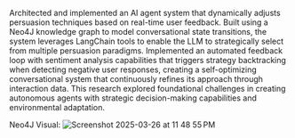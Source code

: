 Architected and implemented an AI agent system that dynamically adjusts persuasion techniques based on real-time user feedback. 
Built using a Neo4J knowledge graph to model conversational state transitions, the system leverages LangChain tools to enable the LLM to strategically select from multiple persuasion paradigms. 
Implemented an automated feedback loop with sentiment analysis capabilities that triggers strategy backtracking when detecting negative user responses, creating a self-optimizing conversational system that continuously refines its approach through interaction data. 
This research explored foundational challenges in creating autonomous agents with strategic decision-making capabilities and environmental adaptation. 

Neo4J Visual: 
![Screenshot 2025-03-26 at 11 48 55 PM](https://github.com/user-attachments/assets/ce889508-bdc7-43b8-8efd-b5d78f60d976)

